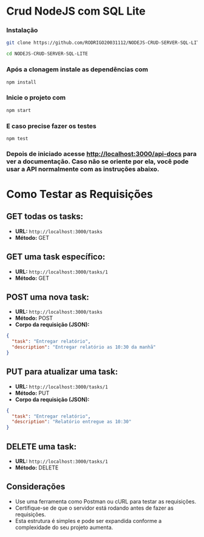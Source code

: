 # Crud NodeJS com SQL Lite

### Instalação

```bash
git clone https://github.com/RODRIGO20031112/NODEJS-CRUD-SERVER-SQL-LITE.git
```

```bash
cd NODEJS-CRUD-SERVER-SQL-LITE
```

### Após a clonagem instale as dependências com

```bash
npm install
```

### Inicie o projeto com

```bash
npm start
```

### E caso precise fazer os testes

```
npm test
```

### Depois de iniciado acesse <a href="http://localhost:3000/api-docs">http://localhost:3000/api-docs</a> para ver a documentação. Caso não se oriente por ela, você pode usar a API normalmente com as instruções abaixo.

# Como Testar as Requisições

## GET todas os tasks:

- **URL:** `http://localhost:3000/tasks`
- **Método:** GET

## GET uma task específico:

- **URL:** `http://localhost:3000/tasks/1`
- **Método:** GET

## POST uma nova task:

- **URL:** `http://localhost:3000/tasks`
- **Método:** POST
- **Corpo da requisição (JSON):**

```json
{
  "task": "Entregar relatório",
  "description": "Entregar relatório as 10:30 da manhã"
}
```

## PUT para atualizar uma task:

- **URL:** `http://localhost:3000/tasks/1`
- **Método:** PUT
- **Corpo da requisição (JSON):**

```json
{
  "task": "Entregar relatório",
  "description": "Relatório entregue as 10:30"
}
```

## DELETE uma task:

- **URL:** `http://localhost:3000/tasks/1`
- **Método:** DELETE

## Considerações

- Use uma ferramenta como Postman ou cURL para testar as requisições.
- Certifique-se de que o servidor está rodando antes de fazer as requisições.
- Esta estrutura é simples e pode ser expandida conforme a complexidade do seu projeto aumenta.
